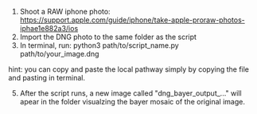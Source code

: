 1. Shoot a RAW iphone photo: https://support.apple.com/guide/iphone/take-apple-proraw-photos-iphae1e882a3/ios
2. Import the DNG photo to the same folder as the script
3. In terminal, run: 
python3 path/to/script_name.py path/to/your_image.dng

hint: you can copy and paste the local pathway simply by copying the file and pasting in terminal.

5. After the script runs, a new image called "dng_bayer_output_..." will apear in the folder visualzing the bayer mosaic of the original image.
